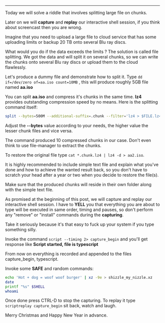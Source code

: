 
---

Today we will solve a riddle that involves splitting large file on chunks.

Later on we will **capture** and **replay** our interactive shell session, if you think about screencast then you are wrong.

Imagine that you need to upload a large file to cloud service that has some uploading limits or backup 20 TB onto several Blu ray discs.

What would you do if the data exceeds the limits ? The solution is called file splitting. We got the data and will split it on several chunks, so we can write the chunks onto several Blu ray discs or upload them to the cloud flawlessly.

Let's produce a dummy file and demonstrate how to split it. Type `dd if=/dev/zero of=aa.iso count=10MB` , this will produce roughly 5GB file named **aa.iso**

You can split **aa.iso** and compress it's chunks in the same time. **lz4** provides outstanding compression speed by no means. Here is the splitting command itself:

```bash
split --bytes=500M --additional-suffix=.chunk --filter='lz4 > $FILE.lz4' aa.iso
```

Adjust the **--bytes** value according to your needs, the higher value the lesser chunk files and vice versa.

The command produced 10 compressed chunks in our case. Don't even think to use file-manager to extract the chunks.

To restore the original file type `cat *.chunk.lz4 | lz4 -d > aa2.iso`.

It is highly recommended to include simple text file and explain what you've done and how to achieve the wanted result back, so you don't have to scratch your head after a year or two when you decide to restore the file(s).

Make sure that the produced chunks will reside in their own folder along with the simple text file.

As promised at the beginning of this post, we will capture and replay our interactive shell session. I have to **YELL** you that everything you are about to type will be executed in same order, timing and pauses, so don't perform any "remove" or "install" commands during the **capturing**.

Take it seriously because it's that easy to fuck up your system if you type something silly.

Invoke the command `script --timing 2> capture_begin` and you'll get response like **Script started, file is typescript**

From now on everything is recorded and appended to the files capture_begin, typescript.

Invoke some **SAFE** and random commands:

```bash
echo 'Hot + dog = woof woof burger' | xz -9e > shizzle_my_nizzle.xz
date
printf "%s" $SHELL
whoami
```

Once done press CTRL-D to stop the capturing. To replay it type `scriptreplay capture_begin` sit back, watch and laugh.

Merry Christmas and Happy New Year in advance.
